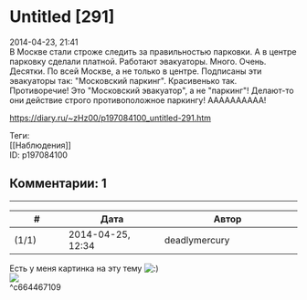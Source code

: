 Untitled [291]
==============

  
2014-04-23, 21:41  
 В Москве стали строже следить за правильностью парковки. А в центре парковку сделали платной. Работают эвакуаторы. Много. Очень. Десятки. По всей Москве, а не только в центре. Подписаны эти эвакуаторы так: "Московский паркинг". Красивенько так. Противоречие! Это "Московский эвакуатор", а не "паркинг"! Делают-то они действие строго противоположное паркингу! АААААААААА!   
  
<https://diary.ru/~zHz00/p197084100_untitled-291.htm>  
  
Теги:  
[[Наблюдения]]  
ID: p197084100  


Комментарии: 1
--------------

  


---



|         #         |              Дата              |                     Автор                     |           ID           |
| --- | --- | --- | --- |
| (1/1) | 2014-04-25, 12:34 | deadlymercury | c664467109 |

  
 Есть у меня картинка на эту тему ![:)](http://static.diary.ru/picture/3.gif)   
 ![](http://s58.radikal.ru/i162/1404/c4/c930f85d2e03.jpg)   
 ^c664467109